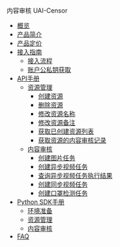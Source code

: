 <div class="sidebar_title icon__censor"> 内容审核 UAI-Censor</div>

* [概览](ai/uai-censor/overview)
* [产品简介](ai/uai-censor/introduction)
* [产品定价](ai/uai-censor/price)
* [接入指南](ai/uai-censor/access/overview)
    * [接入流程](ai/uai-censor/access/prepare)
    * [账户公私钥获取](ai/uai-censor/access/key)
* [API手册](ai/uai-censor/api/overview)
    * [资源管理](ai/uai-censor/api/resource/overview)
        * [创建资源](ai/uai-censor/api/resource/create-resource)
        * [删除资源](ai/uai-censor/api/resource/delete-resource)
        * [修改资源名称](ai/uai-censor/api/resource/modify-resource-name)
        * [修改资源备注](ai/uai-censor/api/resource/modify-resource-memo)
        * [获取已创建资源列表](ai/uai-censor/api/resource/get-resouce-list)
        * [获取资源的内容审核记录](ai/uai-censor/api/resource/get-resouce-record)
    * [内容审核](ai/uai-censor/api/censor/overview)
        * [创建图片任务](ai/uai-censor/api/censor/image)
        * [创建异步视频任务](ai/uai-censor/api/censor/async-video)
        * [查询异步视频任务执行结果](ai/uai-censor/api/censor/async-video-query)
        * [创建同步视频任务](ai/uai-censor/api/censor/sync-video)
        * [创建口罩检测任务](ai/uai-censor/api/censor/mask)
* [Python SDK手册](ai/uai-censor/pysdk/overview)
    * [环境准备](ai/uai-censor/pysdk/prepare)
    * [资源管理](ai/uai-censor/pysdk/resource)
    * [内容审核](ai/uai-censor/pysdk/censor)
* [FAQ](ai/uai-censor/faq)









​    


​    
​        